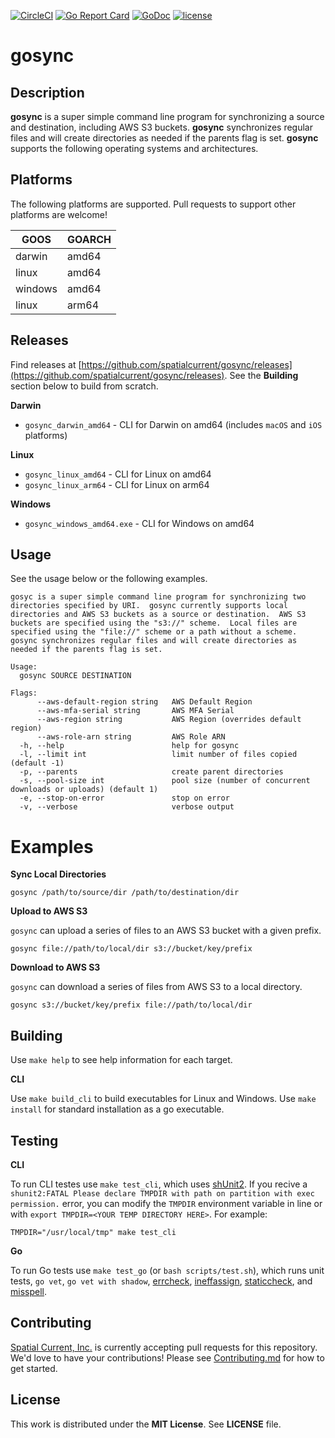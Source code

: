 [![CircleCI](https://circleci.com/gh/spatialcurrent/gosync/tree/master.svg?style=svg)](https://circleci.com/gh/spatialcurrent/gosync/tree/master) [![Go Report Card](https://goreportcard.com/badge/spatialcurrent/gosync)](https://goreportcard.com/report/spatialcurrent/gosync)  [![GoDoc](https://godoc.org/github.com/spatialcurrent/gosync?status.svg)](https://godoc.org/github.com/spatialcurrent/gosync) [![license](http://img.shields.io/badge/license-MIT-red.svg?style=flat)](https://github.com/spatialcurrent/gosync/blob/master/LICENSE)

# gosync

## Description

**gosync** is a super simple command line program for synchronizing a source and destination, including AWS S3 buckets.  **gosync** synchronizes regular files and will create directories as needed if the parents flag is set.  **gosync** supports the following operating systems and architectures.

## Platforms

The following platforms are supported.  Pull requests to support other platforms are welcome!

| GOOS | GOARCH |
| ---- | ------ |
| darwin | amd64 |
| linux | amd64 |
| windows | amd64 |
| linux | arm64 |

## Releases

Find releases at [https://github.com/spatialcurrent/gosync/releases](https://github.com/spatialcurrent/gosync/releases).  See the **Building** section below to build from scratch.

**Darwin**

- `gosync_darwin_amd64` - CLI for Darwin on amd64 (includes `macOS` and `iOS` platforms)

**Linux**

- `gosync_linux_amd64` - CLI for Linux on amd64
- `gosync_linux_arm64` - CLI for Linux on arm64

**Windows**

- `gosync_windows_amd64.exe` - CLI for Windows on amd64

## Usage

See the usage below or the following examples.

```shell
gosyc is a super simple command line program for synchronizing two directories specified by URI.  gosync currently supports local directories and AWS S3 buckets as a source or destination.  AWS S3 buckets are specified using the "s3://" scheme.  Local files are specified using the "file://" scheme or a path without a scheme.  gosync synchronizes regular files and will create directories as needed if the parents flag is set.

Usage:
  gosync SOURCE DESTINATION

Flags:
      --aws-default-region string   AWS Default Region
      --aws-mfa-serial string       AWS MFA Serial
      --aws-region string           AWS Region (overrides default region)
      --aws-role-arn string         AWS Role ARN
  -h, --help                        help for gosync
  -l, --limit int                   limit number of files copied (default -1)
  -p, --parents                     create parent directories
  -s, --pool-size int               pool size (number of concurrent downloads or uploads) (default 1)
  -e, --stop-on-error               stop on error
  -v, --verbose                     verbose output
```

# Examples

**Sync Local Directories**

```shell
gosync /path/to/source/dir /path/to/destination/dir
```

**Upload to AWS S3**

`gosync` can upload a series of files to an AWS S3 bucket with a given prefix.

```shell
gosync file://path/to/local/dir s3://bucket/key/prefix
```

**Download to AWS S3**

`gosync` can download a series of files from AWS S3 to a local directory.

```shell
gosync s3://bucket/key/prefix file://path/to/local/dir
```

## Building

Use `make help` to see help information for each target.

**CLI**

Use `make build_cli` to build executables for Linux and Windows.  Use `make install` for standard installation as a go executable.

## Testing

**CLI**

To run CLI testes use `make test_cli`, which uses [shUnit2](https://github.com/kward/shunit2).  If you recive a `shunit2:FATAL Please declare TMPDIR with path on partition with exec permission.` error, you can modify the `TMPDIR` environment variable in line or with `export TMPDIR=<YOUR TEMP DIRECTORY HERE>`. For example:

```
TMPDIR="/usr/local/tmp" make test_cli
```

**Go**

To run Go tests use `make test_go` (or `bash scripts/test.sh`), which runs unit tests, `go vet`, `go vet with shadow`, [errcheck](https://github.com/kisielk/errcheck), [ineffassign](https://github.com/gordonklaus/ineffassign), [staticcheck](https://staticcheck.io/), and [misspell](https://github.com/client9/misspell).

## Contributing

[Spatial Current, Inc.](https://spatialcurrent.io) is currently accepting pull requests for this repository.  We'd love to have your contributions!  Please see [Contributing.md](https://github.com/spatialcurrent/gosync/blob/master/CONTRIBUTING.md) for how to get started.

## License

This work is distributed under the **MIT License**.  See **LICENSE** file.
